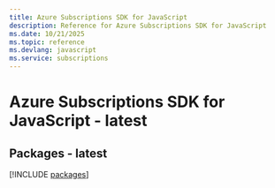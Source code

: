 ```yaml
---
title: Azure Subscriptions SDK for JavaScript
description: Reference for Azure Subscriptions SDK for JavaScript
ms.date: 10/21/2025
ms.topic: reference
ms.devlang: javascript
ms.service: subscriptions
---
```

# Azure Subscriptions SDK for JavaScript - latest
## Packages - latest
[!INCLUDE [packages](subscriptions-index.md)]